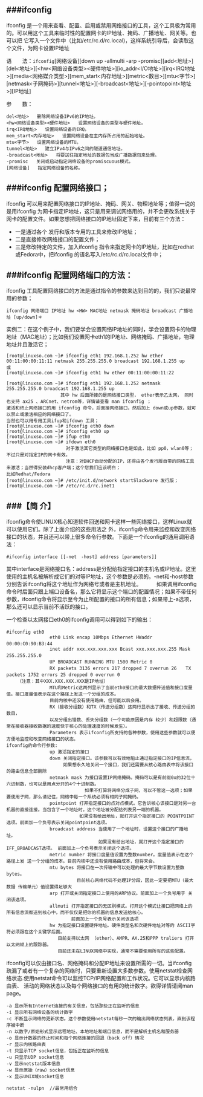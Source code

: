 ###ifconfig
---
ifconfig 是一个用来查看、配置、启用或禁用网络接口的工具，这个工具极为常用的。可以用这个工具来临时性的配置网卡的IP地址、掩码、广播地址、网关等。也可以把 它写入一个文件中（比如/etc/rc.d/rc.local)，这样系统引导后，会读取这个文件，为网卡设置IP地址  

语　　法：`ifconfig`[网络设备][down up -allmulti -arp -promisc][add<地址>][del<地址>][<hw<网络设备类型><硬件地址>][io\_addr<I/O地址>][irq<IRQ地址>][media<网络媒介类型>][mem\_start<内存地址>][metric<数目>][mtu<字节>][netmask<子网掩码>][tunnel<地址>][-broadcast<地址>][-pointopoint<地址>][IP地址]
	
参　　数：  

	del<地址>   删除网络设备IPv6的IP地址。  
	<hw<网络设备类型><硬件地址>   设置网络设备的类型与硬件地址。 
	irq<IRQ地址>   设置网络设备的IRQ。
	mem_start<内存地址>   设置网络设备在主内存所占用的起始地址。  
	mtu<字节>   设置网络设备的MTU。  
	tunnel<地址>   建立IPv4与IPv6之间的隧道通信地址。  
	-broadcast<地址>   将要送往指定地址的数据包当成广播数据包来处理。  
	-promisc   关闭或启动指定网络设备的promiscuous模式。  
	[网络设备]   指定网络设备的名称。

###ifconfig 配置网络接口；
---
ifconfig 可以用来配置网络接口的IP地址、掩码、网关、物理地址等；值得一说的是用ifconfig 为网卡指定IP地址，这只是用来调试网络用的，并不会更改系统关于网卡的配置文件。如果您想把网络接口的IP地址固定下来，目前有三个方法：  

+ 一是通过各个 发行和版本专用的工具来修改IP地址；  
+ 二是直接修改网络接口的配置文件；  
+ 三是修改特定的文件，加入ifconfig 指令来指定网卡的IP地址，比如在redhat或Fedora中，把ifconfig 的语名写入/etc/rc.d/rc.local文件中；

###ifconfig 配置网络端口的方法：
---
ifconfig 工具配置网络接口的方法是通过指令的参数来达到目的的，我们只说最常用的参数；  

	ifconfig 网络端口 IP地址 hw <HW> MAC地址 netmask 掩码地址 broadcast 广播地址 [up/down]＊   

	
实例二：在这个例子中，我们要学会设置网络IP地址的同时，学会设置网卡的物理地址（MAC地址）；比如我们设置网卡eth1的IP地址、网络掩码、广播地址，物理地址并且激活它；  

	[root@linuxso.com ~]# ifconfig eth1 192.168.1.252 hw ether 00:11:00:00:11:11 netmask 255.255.255.0 broadcast 192.168.1.255 up
	或
	[root@linuxso.com ~]# ifconfig eth1 hw ether 00:11:00:00:11:22

	[root@linuxso.com ~]# ifconfig eth1 192.168.1.252 netmask 255.255.255.0 broadcast 192.168.1.255 up
						其中 hw 后面所接的是网络接口类型， ether表示乙太网， 同时也支持 ax25 、ARCnet、netrom等，详情请查看 man ifconfig ；
	激活和终止网络接口的用 ifconfig 命令，后面接网络接口，然后加上 down或up参数，就可以禁止或激活相应的网络接口了。
	当然也可以用专用工具ifup和ifdown 工具；
	[root@linuxso.com ~]# ifconfig eth0 down
	[root@linuxso.com ~]# ifconfig eth0 up
	[root@linuxso.com ~]# ifup eth0
	[root@linuxso.com ~]# ifdown eth0
						  对于激活其它类型的网络接口也是如此，比如 pp0，wlan0等；不过只是对指定IP的网卡有效。
						  注意：对DHCP自动分配的IP，还得由各个发行版自带的网络工具来激活；当然得安装dhcp客户端；这个您我们应该明白；
	比如Redhat/Fedora	
	[root@linuxso.com ~]# /etc/init.d/network startSlackware 发行版；	
	[root@linuxso.com ~]# /etc/rc.d/rc.inet1
###【简 介】
---
ifconfig命令使LINUX核心知道软件回送和网卡这样一些网络接口，这样Linux就可以使用它们。除了上面介绍的这些用法之 外，ifconfig命令用来监控和改变网络接口的状态，并且还可以带上很多命令行参数。下面是一个ifconfig的通用调用语法：　　

	#ifconfig interface [[-net　-host] address [parameters]]　　

其中interface是网络接口名：address是分配给指定接口的主机名或IP地址。这里使用的主机名被解析成它们的对等IP地址，这个参数是必须的。-net和-host参数分别告诉ifconfig将这个地址作为网络号或者是主机地址。  　
　
如果调用ifconfig命令时后面只跟上端口设备名，那么它将显示这个端口的配置情况；如果不带任何参数，ifconfig命令将显示至今为止所配置的接口的所有信息；如果带上-a选项，那么还可以显示当前不活跃的接口。　　

一个检查以太网接口eth0的ifconfig调用可以得到如下的输出：　　

	#ifconfig eth0　　
					eth0 Link encap 10Mbps Ethernet HWaddr 00:00:C0:90:B3:44　　
					inet addr xxx.xxx.xxx.xxx Bcast xxx.xxx.xxx.255 Mask 255.255.255.0　　
					UP BROADCAST RUNNING MTU 1500 Metric 0　　
					RX packets 3136 errors 217 dropped 7 overrun 26　　TX packets 1752 errors 25 dropped 0 overrun 0　　
		（注意：其中XXX.XXX.XXX.XXX是IP地址）　 　
					MTU和Metric这两列显示了当前eth0接口的最大数据传送值和接口度量值。接口度量值表示在这个路径上发送一个分组的成本。
					目前内核中还没有使用路由，但可能以后会用。
					RX（接收分组数）和TX（传送分组数）这两行显示出了接收、传送分组的数目，
					以及分组出错数、丢失分组数（一个可能原因是内存 较少）和超限数（通常在接收器接收数据的速度快于核心的处理速度的时候发生）。　　
					Parameters 表示ifconfig所支持的各种参数，使用这些参数就可以便方便地监控和改变网络接口的状态。　　
	ifconfig的命令行参数:　　
					up 激活指定的接口　　
					down 关闭指定接口。该参数可以有效地阻止通过指定接口的IP信息流，
						 如果想永久地关闭一个接口，我们还需要从核心路由表中将该接口的路由信息全部删除　　
					netmask mask 为接口设置IP网络掩码。掩码可以是有前缀0x的32位十六进制数，也可以是用点分开的4个十进制数。
								 如果不打算将网络分成子网，可以不管这一选项；如果要使用子网，那么请记住，网络中每一个系统必须有相同子网掩码。　 　
					pointpoint 打开指定接口的点对点模式。它告诉核心该接口是对另一台机器的直接连接。当包含了一个地址时，这个地址被分配给列表另一端的机器。
							   如果没有给出地址，就打开这个指定接口的 POINTPOINT选项。前面加一个负号表示关闭pointpoint选项。　　
					broadcast address 当使用了一个地址时，设置这个接口的广播地址。
									  如果没有给出地址，就打开这个指定接口的IFF_BROADCAST选项。 前面加上一个负号表示关闭这个选项。　　
					metric number 将接口度量值设置为整数number。度量值表示在这个路径上发 送一个分组的成本。目前内核中还没有使用路由成本，但将来会。　　
					mtu bytes 将接口在一次传输中可以处理的最大字节数设置为整数bytes。 
							  目前核心网络代码不处理IP分段，因此一定要把MTU（最大数据 传输单元）值设置得足够大　　
					arp 打开或关闭指定接口上使用的ARP协议。前面加上一个负号用于 关闭该选项。　　
					allmuti 打开指定接口的无区别模式。打开这个模式让接口把网络上的所有信息流都送到核心中，而不仅仅是把你的机器的信息发送给核心。
						    前面加上一个负号表示关闭该选项　 　
					hw 为指定接口设置硬件地址。硬件类型名和次硬件地址对等的 ASCII字符必须跟在这个关键字后面。
					   目前支持以太网 （ether）、AMPR、AX.25和PPP traliers 打开以太网帧上的跟踪器。
					   目前还未在LINUX网络中实现，通常不需要使用所有的这些配置。　　

ifconfig可以仅由接口名、网络掩码和分配IP地址来设置所需的一切。当ifconfig疏漏了或者有一个复杂的网络时，只要重新设置大多数参数。使用netstat检查网络状态.使用netstat命令可以监控TCP/IP网络配置和工作状况。它可以显示内核路由表、 活动的网络状态以及每个网络接口的有用的统计数字。欲得详情请阅man page。  

	-a 显示所有Internet连接的有关信息，包括那些正在监听的信息　　
	-i 显示所有网络设备的统计数字　　
	-c 不断显示网络的更新状态。这个参数使用netstat每秒一次的输出网络状态列表，直到该程序被中断　　
	-n 以数字/原始形式显示远程地址、本地地址和端口信息，而不是解析主机名和服务器　　
	-o 显示计数器的终止时间和每个网络连接的回退（back off）情况　　
	-r 显示内核路由表　　
	-t 只显示TCP socket信息，包括正在监听的信息　　
	-u 只显示UDP socket信息　　
	-v 显示netstat版本信息　　
	-w 显示原始（raw）socket信息　　
	-x 显示UNIX域socket信息

`netstat -nulpn  //最常用组合`
